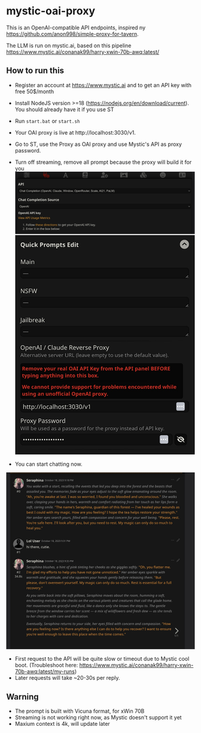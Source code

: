 # mystic-oai-proxy

This is an OpenAI-compatible API endpoints, inspired ny <https://github.com/anon998/simple-proxy-for-tavern>.

The LLM is run on mystic.ai, based on this pipeline <https://www.mystic.ai/conanak99/harry-xwin-70b-awq:latest/>

## How to run this
- Register an account at <https://www.mystic.ai> and to get an API key with free 50$/month

- Install NodeJS version >=18 (<https://nodejs.org/en/download/current>). You should already have it if you use ST
- Run `start.bat` or `start.sh`
- Your OAI proxy is live at http://localhost:3030/v1. 


- Go to ST, use the Proxy as OAI proxy and use Mystic's API as proxy password. 
- Turn off streaming, remove all prompt because the proxy will build it for you
![Step 1](/imgs/1.jpg)
![Step 2](/imgs/2.jpg)

- You can start chatting now.

![Chat](/imgs/3.jpg)
- First request to the API will be quite slow or timeout due to Mystic cool boot. (Troubleshoot here: <https://www.mystic.ai/conanak99/harry-xwin-70b-awq:latest/my-runs>)
- Later requests will take ~20-30s per reply. 

## Warning
- The prompt is built with Vicuna format, for xWin 70B
- Streaming is not working right now, as Mystic doesn't support it yet
- Maxium context is 4k, will update later
